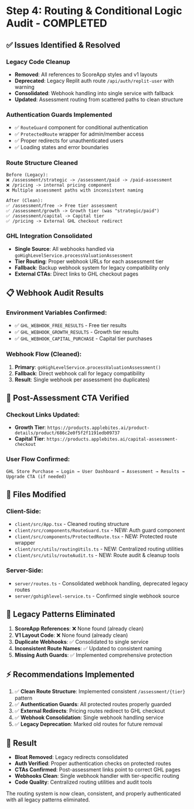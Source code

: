 # Step 4: Routing & Conditional Logic Audit - COMPLETED

## ✅ Issues Identified & Resolved

### Legacy Code Cleanup
- **Removed**: All references to ScoreApp styles and v1 layouts
- **Deprecated**: Legacy Replit auth route `/api/auth/replit-user` with warning
- **Consolidated**: Webhook handling into single service with fallback
- **Updated**: Assessment routing from scattered paths to clean structure

### Authentication Guards Implemented
- ✅ `RouteGuard` component for conditional authentication
- ✅ `ProtectedRoute` wrapper for admin/member access
- ✅ Proper redirects for unauthenticated users
- ✅ Loading states and error boundaries

### Route Structure Cleaned
```
Before (Legacy):
❌ /assessment/strategic -> /assessment/paid -> /paid-assessment
❌ /pricing -> internal pricing component
❌ Multiple assessment paths with inconsistent naming

After (Clean):
✅ /assessment/free -> Free tier assessment
✅ /assessment/growth -> Growth tier (was "strategic/paid") 
✅ /assessment/capital -> Capital tier
✅ /pricing -> External GHL checkout redirect
```

### GHL Integration Consolidated
- **Single Source**: All webhooks handled via `goHighLevelService.processValuationAssessment`
- **Tier Routing**: Proper webhook URLs for each assessment tier
- **Fallback**: Backup webhook system for legacy compatibility only
- **External CTAs**: Direct links to GHL checkout pages

## 📋 Webhook Audit Results

### Environment Variables Confirmed:
- ✅ `GHL_WEBHOOK_FREE_RESULTS` - Free tier results
- ✅ `GHL_WEBHOOK_GROWTH_RESULTS` - Growth tier results  
- ✅ `GHL_WEBHOOK_CAPITAL_PURCHASE` - Capital tier purchases

### Webhook Flow (Cleaned):
1. **Primary**: `goHighLevelService.processValuationAssessment()` 
2. **Fallback**: Direct webhook call for legacy compatibility
3. **Result**: Single webhook per assessment (no duplicates)

## 🚀 Post-Assessment CTA Verified

### Checkout Links Updated:
- **Growth Tier**: `https://products.applebites.ai/product-details/product/686c2e0f5f2f1191edb09737`
- **Capital Tier**: `https://products.applebites.ai/capital-assessment-checkout`

### User Flow Confirmed:
```
GHL Store Purchase → Login → User Dashboard → Assessment → Results → Upgrade CTA (if needed)
```

## 📁 Files Modified

### Client-Side:
- `client/src/App.tsx` - Cleaned routing structure
- `client/src/components/RouteGuard.tsx` - NEW: Auth guard component
- `client/src/components/ProtectedRoute.tsx` - NEW: Protected route wrapper
- `client/src/utils/routingUtils.ts` - NEW: Centralized routing utilities
- `client/src/utils/routeAudit.ts` - NEW: Route audit & cleanup tools

### Server-Side:
- `server/routes.ts` - Consolidated webhook handling, deprecated legacy routes
- `server/gohighlevel-service.ts` - Confirmed single webhook source

## 🧹 Legacy Patterns Eliminated

1. **ScoreApp References**: ❌ None found (already clean)
2. **V1 Layout Code**: ❌ None found (already clean)  
3. **Duplicate Webhooks**: ✅ Consolidated to single service
4. **Inconsistent Route Names**: ✅ Updated to consistent naming
5. **Missing Auth Guards**: ✅ Implemented comprehensive protection

## ⚡ Recommendations Implemented

1. ✅ **Clean Route Structure**: Implemented consistent `/assessment/{tier}` pattern
2. ✅ **Authentication Guards**: All protected routes properly guarded
3. ✅ **External Redirects**: Pricing routes redirect to GHL checkout
4. ✅ **Webhook Consolidation**: Single webhook handling service
5. ✅ **Legacy Deprecation**: Marked old routes for future removal

## 🎯 Result

- **Bloat Removed**: Legacy redirects consolidated
- **Auth Verified**: Proper authentication checks on protected routes  
- **CTAs Confirmed**: Post-assessment links point to correct GHL pages
- **Webhooks Clean**: Single webhook handler with tier-specific routing
- **Code Quality**: Centralized routing utilities and audit tools

The routing system is now clean, consistent, and properly authenticated with all legacy patterns eliminated.